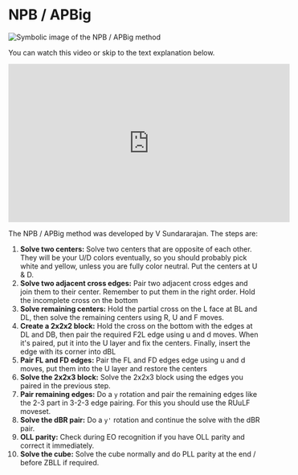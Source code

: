 # NPB / APBig
<image class="right" alt="Symbolic image of the NPB / APBig method" src="/images/yau/npb/npb.png">

You can watch this video or skip to the text explanation below.
<iframe width="560" height="315" src="https://www.youtube-nocookie.com/embed/0a_jMXGXAWw?si=myIcQgoR4Bij2Bgb" title="YouTube video player" frameborder="0" allow="accelerometer; autoplay; clipboard-write; encrypted-media; gyroscope; picture-in-picture; web-share" referrerpolicy="strict-origin-when-cross-origin" allowfullscreen></iframe>

The NPB / APBig method was developed by V Sundararajan. The steps are:
1. **Solve two centers:** Solve two centers that are opposite of each other. They will be your U/D colors eventually, so you should probably pick white and yellow, unless you are fully color neutral. Put the centers at U & D.
2. **Solve two adjacent cross edges:** Pair two adjacent cross edges and join them to their center. Remember to put them in the right order. Hold the incomplete cross on the bottom
3. **Solve remaining centers:** Hold the partial cross on the L face at BL and DL, then solve the remaining centers using R, U and F moves.
4. **Create a 2x2x2 block:** Hold the cross on the bottom with the edges at DL and DB, then pair the required F2L edge using u and d moves. When it's paired, put it into the U layer and fix the centers. Finally, insert the edge with its corner into dBL
5. **Pair FL and FD edges:** Pair the FL and FD edges edge using u and d moves, put them into the U layer and restore the centers
6. **Solve the 2x2x3 block:** Solve the 2x2x3 block using the edges you paired in the previous step.
7. **Pair remaining edges:** Do a `y` rotation and pair the remaining edges like the 2-3 part in 3-2-3 edge pairing. For this you should use the RUuLF moveset.
8. **Solve the dBR pair:** Do a `y'` rotation and continue the solve with the dBR pair.
9. **OLL parity:** Check during EO recognition if you have OLL parity and correct it immediately.
10. **Solve the cube:** Solve the cube normally and do PLL parity at the end / before ZBLL if required.